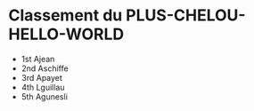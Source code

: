 # Classement du PLUS-CHELOU-HELLO-WORLD

* 1st Ajean
* 2nd Aschiffe
* 3rd Apayet
* 4th Lguillau
* 5th Agunesli